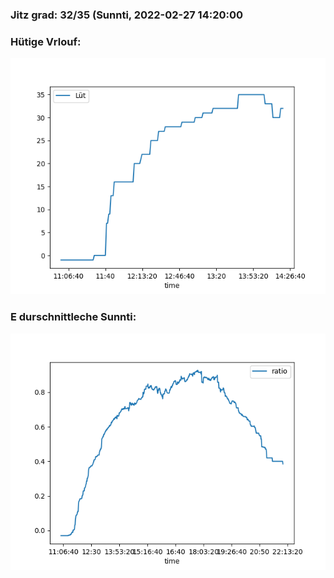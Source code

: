 ### Jitz grad: 32/35 (Sunnti, 2022-02-27 14:20:00

### Hütige Vrlouf:
![Graph](Today.png)

### E durschnittleche Sunnti:
![Graph](Sunnti.png)